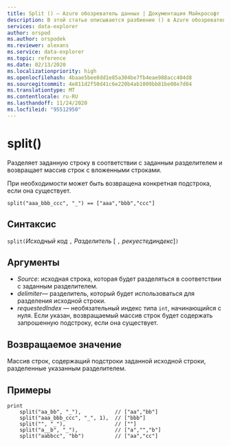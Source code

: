 ```yaml
---
title: Split () — Azure обозреватель данных | Документация Майкрософт
description: В этой статье описывается разбиение () в Azure обозреватель данных.
services: data-explorer
author: orspod
ms.author: orspodek
ms.reviewer: alexans
ms.service: data-explorer
ms.topic: reference
ms.date: 02/13/2020
ms.localizationpriority: high
ms.openlocfilehash: 4baae5bee8dd1e85a304be7fb4eae988acc404d8
ms.sourcegitcommit: 4e811d2f50d41c6e220b4ab1009bb81be08e7d84
ms.translationtype: MT
ms.contentlocale: ru-RU
ms.lasthandoff: 11/24/2020
ms.locfileid: "95512950"
---
```

# <a name="split"></a>split()

Разделяет заданную строку в соответствии с заданным разделителем и возвращает массив строк с вложенными строками.

При необходимости может быть возвращена конкретная подстрока, если она существует.

```kusto
split("aaa_bbb_ccc", "_") == ["aaa","bbb","ccc"]
```

## <a name="syntax"></a>Синтаксис

`split(`*Исходный код* `,` *Разделитель* [ `,` *рекуестединдекс*]`)`

## <a name="arguments"></a>Аргументы

* *Source*: исходная строка, которая будет разделяться в соответствии с заданным разделителем.
* *delimiter*— разделитель, который будет использоваться для разделения исходной строки.
* *requestedIndex* — необязательный индекс типа `int`, начинающийся с нуля. Если указан, возвращаемый массив строк будет содержать запрошенную подстроку, если она существует. 

## <a name="returns"></a>Возвращаемое значение

Массив строк, содержащий подстроки заданной исходной строки, разделенные указанным разделителем.

## <a name="examples"></a>Примеры

```kusto
print
    split("aa_bb", "_"),           // ["aa","bb"]
    split("aaa_bbb_ccc", "_", 1),  // ["bbb"]
    split("", "_"),                // [""]
    split("a__b", "_"),            // ["a","","b"]
    split("aabbcc", "bb")          // ["aa","cc"]
```